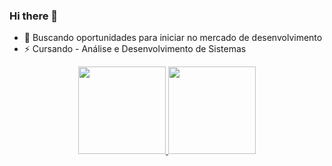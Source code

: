 ### Hi there 👋

- 💬 Buscando oportunidades para iniciar no mercado de desenvolvimento 
- ⚡ Cursando - Análise e Desenvolvimento de Sistemas
<div align="center">
  <a href="https://github.com/FelipeJorge">
  <img height="140em" src="https://github-readme-stats.vercel.app/api?username=FelipeJorge&show_icons=true&theme=dark&include_all_commits=true&count_private=true"/>
  <img height="140em" src="https://github-readme-stats.vercel.app/api/top-langs/?username=FelipeJorge&layout=compact&langs_count=7&theme=dark"/>
</div>
